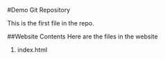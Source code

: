 #Demo Git Repository

This is the first file in the repo.

##Website Contents
Here are the files in the website
1. index.html